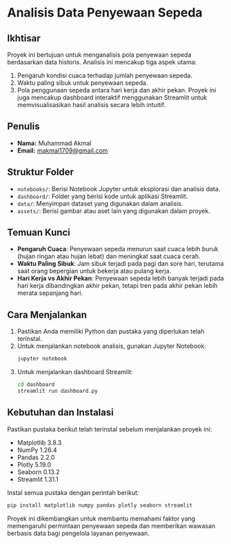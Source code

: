 # Analisis Data Penyewaan Sepeda

## Ikhtisar

Proyek ini bertujuan untuk menganalisis pola penyewaan sepeda berdasarkan data historis. Analisis ini mencakup tiga aspek utama:
1. Pengaruh kondisi cuaca terhadap jumlah penyewaan sepeda.
2. Waktu paling sibuk untuk penyewaan sepeda.
3. Pola penggunaan sepeda antara hari kerja dan akhir pekan.
Proyek ini juga mencakup dashboard interaktif menggunakan Streamlit untuk memvisualisasikan hasil analisis secara lebih intuitif.

## Penulis

- **Nama:** Muhammad Akmal
- **Email:** [makmal1709@gmail.com](mailto\:makmal1709@gmail.com)

## Struktur Folder

- `notebooks/`: Berisi Notebook Jupyter untuk eksplorasi dan analisis data.
- `dashboard/`: Folder yang berisi kode untuk aplikasi Streamlit.
- `data/`: Menyimpan dataset yang digunakan dalam analisis.
- `assets/`: Berisi gambar atau aset lain yang digunakan dalam proyek.

## Temuan Kunci

- **Pengaruh Cuaca**: Penyewaan sepeda menurun saat cuaca lebih buruk (hujan ringan atau hujan lebat) dan meningkat saat cuaca cerah.
- **Waktu Paling Sibuk**: Jam sibuk terjadi pada pagi dan sore hari, terutama saat orang bepergian untuk bekerja atau pulang kerja.
- **Hari Kerja vs Akhir Pekan**: Penyewaan sepeda lebih banyak terjadi pada hari kerja dibandingkan akhir pekan, tetapi tren pada akhir pekan lebih merata sepanjang hari.

## Cara Menjalankan

1. Pastikan Anda memiliki Python dan pustaka yang diperlukan telah terinstal.
2. Untuk menjalankan notebook analisis, gunakan Jupyter Notebook:
   ```bash
   jupyter notebook
   ```
3. Untuk menjalankan dashboard Streamlit:
   ```bash
   cd dashboard
   streamlit run dashboard.py
   ```

## Kebutuhan dan Instalasi

Pastikan pustaka berikut telah terinstal sebelum menjalankan proyek ini:

- Matplotlib 3.8.3
- NumPy 1.26.4
- Pandas 2.2.0
- Plotly 5.19.0
- Seaborn 0.13.2
- Streamlit 1.31.1

Instal semua pustaka dengan perintah berikut:

```bash
pip install matplotlib numpy pandas plotly seaborn streamlit
```

Proyek ini dikembangkan untuk membantu memahami faktor yang memengaruhi permintaan penyewaan sepeda dan memberikan wawasan berbasis data bagi pengelola layanan penyewaan.
